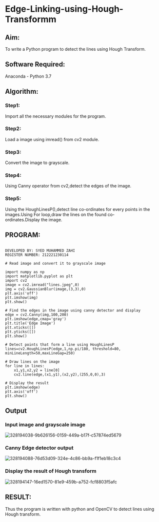# Edge-Linking-using-Hough-Transformm
## Aim:
To write a Python program to detect the lines using Hough Transform.

## Software Required:
Anaconda - Python 3.7

## Algorithm:
### Step1:

Import all the necessary modules for the program.
### Step2:

Load a image using imread() from cv2 module.
### Step3:

Convert the image to grayscale.
### Step4:

Using Canny operator from cv2,detect the edges of the image.
### Step5:

Using the HoughLinesP(),detect line co-ordinates for every points in the images.Using For loop,draw the lines on the found co-ordinates.Display the image.
## PROGRAM:
~~~

DEVELOPED BY: SYED MUHAMMED ZAHI  
REGISTER NUMBER: 212221230114

# Read image and convert it to grayscale image

import numpy as np
import matplotlib.pyplot as plt
import cv2
image = cv2.imread("lines.jpeg",0)
img = cv2.GaussianBlur(image,(3,3),0)
plt.axis('off')
plt.imshow(img)
plt.show()

# Find the edges in the image using canny detector and display
edge = cv2.Canny(img,100,200)
plt.imshow(edge,cmap='gray')
plt.title('Edge Image')
plt.xticks([])
plt.yticks([])
plt.show()

# Detect points that form a line using HoughLinesP
lines=cv2.HoughLinesP(edge,1,np.pi/180, threshold=80, minLineLength=50,maxLineGap=250)

# Draw lines on the image
for line in lines:
    x1,y1,x2,y2 = line[0]
    cv2.line(edge,(x1,y1),(x2,y2),(255,0,0),3)
    
# Display the result
plt.imshow(edge)
plt.axis('off')
plt.show()
~~~


## Output

### Input image and grayscale image
![328194038-9b626156-0159-449a-b17f-c57874ed5679](https://github.com/SdMdZahi7/Edge-Linking-using-Hough-Transformm/assets/94187572/a09bd7d9-1ddd-4dc4-ae1f-6037fc0db038)


### Canny Edge detector output
![328194088-76d53d09-324e-4c86-bb9a-f1f1eb18c3c4](https://github.com/SdMdZahi7/Edge-Linking-using-Hough-Transformm/assets/94187572/d1330f0e-e877-4649-9b92-b4cd07487908)


### Display the result of Hough transform
![328194147-16ed1570-81e9-459b-a752-fcf8803f5afc](https://github.com/SdMdZahi7/Edge-Linking-using-Hough-Transformm/assets/94187572/bd92f319-330b-4105-b4ac-832e32dd1043)

## RESULT:
Thus the program is written with python and OpenCV to detect lines using Hough transform.




